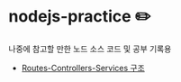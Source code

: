 # nodejs-practice ✏️
나중에 참고할 만한 노드 소스 코드 및 공부 기록용

- [Routes-Controllers-Services 구조](https://github.com/BenKwon/nodejs-practice/tree/master/RSC%EC%98%88%EC%8B%9C)
